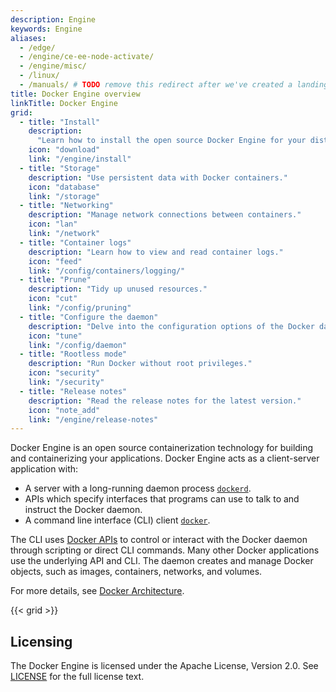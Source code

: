 ```yaml
---
description: Engine
keywords: Engine
aliases:
  - /edge/
  - /engine/ce-ee-node-activate/
  - /engine/misc/
  - /linux/
  - /manuals/ # TODO remove this redirect after we've created a landing page for the product manuals section
title: Docker Engine overview
linkTitle: Docker Engine
grid:
  - title: "Install"
    description:
      "Learn how to install the open source Docker Engine for your distribution."
    icon: "download"
    link: "/engine/install"
  - title: "Storage"
    description: "Use persistent data with Docker containers."
    icon: "database"
    link: "/storage"
  - title: "Networking"
    description: "Manage network connections between containers."
    icon: "lan"
    link: "/network"
  - title: "Container logs"
    description: "Learn how to view and read container logs."
    icon: "feed"
    link: "/config/containers/logging/"
  - title: "Prune"
    description: "Tidy up unused resources."
    icon: "cut"
    link: "/config/pruning"
  - title: "Configure the daemon"
    description: "Delve into the configuration options of the Docker daemon."
    icon: "tune"
    link: "/config/daemon"
  - title: "Rootless mode"
    description: "Run Docker without root privileges."
    icon: "security"
    link: "/security"
  - title: "Release notes"
    description: "Read the release notes for the latest version."
    icon: "note_add"
    link: "/engine/release-notes"
---
```


Docker Engine is an open source containerization technology for building and
containerizing your applications. Docker Engine acts as a client-server
application with:

- A server with a long-running daemon process
  [`dockerd`](/engine/reference/commandline/dockerd).
- APIs which specify interfaces that programs can use to talk to and instruct
  the Docker daemon.
- A command line interface (CLI) client
  [`docker`](/engine/reference/commandline/cli/).

The CLI uses [Docker APIs](api/index.md) to control or interact with the Docker
daemon through scripting or direct CLI commands. Many other Docker applications
use the underlying API and CLI. The daemon creates and manage Docker objects,
such as images, containers, networks, and volumes.

For more details, see
[Docker Architecture](../get-started/overview.md#docker-architecture).

{{< grid >}}

## Licensing

The Docker Engine is licensed under the Apache License, Version 2.0. See
[LICENSE](https://github.com/moby/moby/blob/master/LICENSE) for the full license
text.

